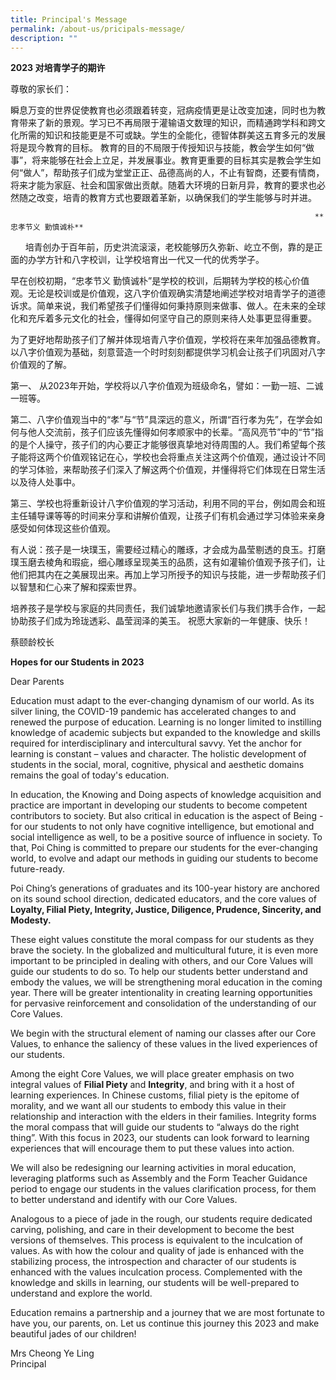 ```yaml
---
title: Principal's Message
permalink: /about-us/pricipals-message/
description: ""
---
```

**2023 对培青学子的期许**

尊敬的家长们：

瞬息万变的世界促使教育也必须跟着转变，冠病疫情更是让改变加速，同时也为教育带来了新的景观。学习已不再局限于灌输语文数理的知识，而精通跨学科和跨文化所需的知识和技能更是不可或缺。学生的全能化，德智体群美这五育多元的发展将是现今教育的目标。
教育的目的不局限于传授知识与技能，教会学生如何“做事”，将来能够在社会上立足，并发展事业。教育更重要的目标其实是教会学生如何“做人”，帮助孩子们成为堂堂正正、品德高尚的人，不止有智商，还要有情商，将来才能为家庭、社会和国家做出贡献。随着大环境的日新月异，教育的要求也必然随之改变，培青的教育方式也要跟着革新，以确保我们的学生能够与时并进。

																		**忠孝节义 勤慎诚朴**

      培青创办于百年前，历史洪流滚滚，老校能够历久弥新、屹立不倒，靠的是正面的办学方针和八字校训，让学校培育出一代又一代的优秀学子。

早在创校初期，“忠孝节义 勤慎诚朴”是学校的校训，后期转为学校的核心价值观。无论是校训或是价值观，这八字价值观确实清楚地阐述学校对培青学子的道德诉求。简单来说，我们希望孩子们懂得如何秉持原则来做事、做人。在未来的全球化和充斥着多元文化的社会，懂得如何坚守自己的原则来待人处事更显得重要。

为了更好地帮助孩子们了解并体现培青八字价值观，学校将在来年加强品德教育。以八字价值观为基础，刻意营造一个时时刻刻都提供学习机会让孩子们巩固对八字价值观的了解。

第一、 从2023年开始，学校将以八字价值观为班级命名，譬如：一勤一班、二诚一班等。

第二、八字价值观当中的“孝”与“节”具深远的意义，所谓“百行孝为先”，在学会如何与他人交流前，孩子们应该先懂得如何孝顺家中的长辈。“高风亮节”中的“节”指的是个人操守，孩子们的内心要正才能够很真挚地对待周围的人。我们希望每个孩子能将这两个价值观铭记在心，学校也会将重点关注这两个价值观，通过设计不同的学习体验，来帮助孩子们深入了解这两个价值观，并懂得将它们体现在日常生活以及待人处事中。

第三、学校也将重新设计八字价值观的学习活动，利用不同的平台，例如周会和班主任辅导课等等的时间来分享和讲解价值观，让孩子们有机会通过学习体验来亲身感受如何体现这些价值观。

有人说：孩子是一块璞玉，需要经过精心的雕琢，才会成为晶莹剔透的良玉。打磨璞玉磨去棱角和瑕疵，细心雕琢呈现美玉的品质，这有如灌输价值观予孩子们，让他们把其内在之美展现出来。再加上学习所授予的知识与技能，进一步帮助孩子们以智慧和仁心来了解和探索世界。

培养孩子是学校与家庭的共同责任，我们诚挚地邀请家长们与我们携手合作，一起协助孩子们成为玲珑透彩、晶莹润泽的美玉。
祝愿大家新的一年健康、快乐！

蔡颐龄校长


**Hopes for our Students in 2023**

Dear Parents

Education must adapt to the ever-changing dynamism of our world. As its silver lining, the COVID-19 pandemic has accelerated changes to and renewed the purpose of education. Learning is no longer limited to instilling knowledge of academic subjects but expanded to the knowledge and skills required for interdisciplinary and intercultural savvy. Yet the anchor for learning is constant – values and character. The holistic development of students in the social, moral, cognitive, physical and aesthetic domains remains the goal of today's education.

In education, the Knowing and Doing aspects of knowledge acquisition and practice are important in developing our students to become competent contributors to society. But also critical in education is the aspect of Being - for our students to not only have cognitive intelligence, but emotional and social intelligence as well, to be a positive source of influence in society. To that, Poi Ching is committed to prepare our students for the ever-changing world, to evolve and adapt our methods in guiding our students to become future-ready.

Poi Ching’s generations of graduates and its 100-year history are anchored on its sound school direction, dedicated educators, and the core values of **Loyalty, Filial Piety, Integrity, Justice, Diligence, Prudence, Sincerity, and Modesty.**

These eight values constitute the moral compass for our students as they brave the society. In the globalized and multicultural future, it is even more important to be principled in dealing with others, and our Core Values will guide our students to do so. To help our students better understand and embody the values, we will be strengthening moral education in the coming year. There will be greater intentionality in creating learning opportunities for pervasive reinforcement and consolidation of the understanding of our Core Values.

We begin with the structural element of naming our classes after our Core Values, to enhance the saliency of these values in the lived experiences of our students.

Among the eight Core Values, we will place greater emphasis on two integral values of **Filial Piety** and **Integrity**, and bring with it a host of learning experiences. In Chinese customs, filial piety is the epitome of morality, and we want all our students to embody this value in their relationship and interaction with the elders in their families. Integrity forms the moral compass that will guide our students to “always do the right thing”. With this focus in 2023, our students can look forward to learning experiences that will encourage them to put these values into action.

We will also be redesigning our learning activities in moral education, leveraging platforms such as Assembly and the Form Teacher Guidance period to engage our students in the values clarification process, for them to better understand and identify with our Core Values.

Analogous to a piece of jade in the rough, our students require dedicated carving, polishing, and care in their development to become the best versions of themselves. This process is equivalent to the inculcation of values. As with how the colour and quality of jade is enhanced with the stabilizing process, the introspection and character of our students is enhanced with the values inculcation process. Complemented with the knowledge and skills in learning, our students will be well-prepared to understand and explore the world.

Education remains a partnership and a journey that we are most fortunate to have you, our parents, on. Let us continue this journey this 2023 and make beautiful jades of our children!

Mrs Cheong Ye Ling   
Principal